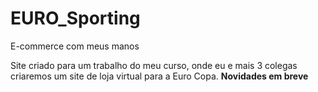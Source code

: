 # EURO_Sporting
E-commerce com meus manos

Site criado para um trabalho do meu curso, onde eu e mais 3 colegas criaremos um site de loja virtual para a Euro Copa. <b> Novidades em breve </b>

